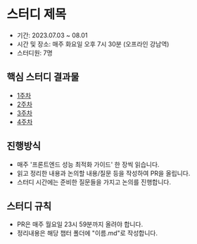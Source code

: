 # 스터디 제목

- 기간: 2023.07.03 ~ 08.01
- 시간 및 장소: 매주 화요일 오후 7시 30분 (오프라인 강남역)
- 스터디원: 7명

## 핵심 스터디 결과물

- [1주차](https://github.com/Learning-Is-Vital-In-Development/23-12-FrontendPerformanceOptimizationGuide/blob/main/ch01/README.md)
- [2주차](https://github.com/Learning-Is-Vital-In-Development/23-12-FrontendPerformanceOptimizationGuide/blob/main/ch02/README.md)
- [3주차](https://github.com/Learning-Is-Vital-In-Development/23-12-FrontendPerformanceOptimizationGuide/blob/main/ch03/README.md)
- [4주차](https://github.com/Learning-Is-Vital-In-Development/23-12-FrontendPerformanceOptimizationGuide/blob/main/ch04/README.md)

## 진행방식

- 매주 '프론트엔드 성능 최적화 가이드' 한 장씩 읽습니다.
- 읽고 정리한 내용과 논의할 내용/질문 등을 작성하여 PR을 올립니다.
- 스터디 시간에는 준비한 질문들을 가지고 논의를 진행합니다.

## 스터디 규칙

- PR은 매주 월요일 23시 59분까지 올려야 합니다.
- 정리내용은 해당 챕터 폴더에 "이름.md"로 작성합니다.